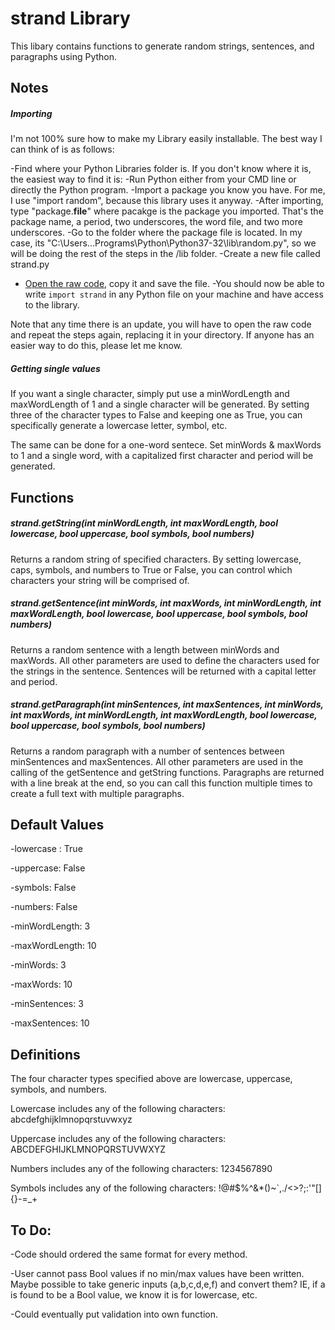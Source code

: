 # strand Library

This libary contains functions to generate random strings, sentences, and paragraphs using Python.

## Notes

##### Importing
I'm not 100% sure how to make my Library easily installable. The best way I can think of is as follows:

-Find where your Python Libraries folder is. If you don't know where it is, the easiest way to find it is:
    -Run Python either from your CMD line or directly the Python program.
    -Import a package you know you have. For me, I use "import random", because this library uses it anyway.
    -After importing, type "package.__file__" where pacakge is the package you imported. That's the package name,
    a period, two underscores, the word file, and two more underscores.
    -Go to the folder where the package file is located. In my case, its "C:\\Users...Programs\\Python\\Python37-32\\lib\\random.py",
    so we will be doing the rest of the steps in the /lib folder.
-Create a new file called strand.py
- [Open the raw code](https://raw.githubusercontent.com/cook0318/strand/master/library/strand.py), copy it and save the file.
-You should now be able to write `import strand` in any Python file on your machine and have access to the library.

Note that any time there is an update, you will have to open the raw code and repeat the steps again, replacing it in your directory. If anyone has an easier way to do this, please let me know.

##### Getting single values
If you want a single character, simply put use a minWordLength and maxWordLength of 1 and a single character will be generated. By setting three of the character types to False and keeping one as True, you can specifically generate a lowercase letter, symbol, etc.

The same can be done for a one-word sentece. Set minWords & maxWords to 1 and a single word, with a capitalized first character and period will be generated.

## Functions

##### strand.getString(*int minWordLength, int maxWordLength, bool lowercase, bool uppercase, bool symbols, bool numbers*)

Returns a random string of specified characters. By setting lowercase, caps, symbols, and numbers to True or False,
you can control which characters your string will be comprised of. 

##### strand.getSentence(*int minWords, int maxWords, int minWordLength, int maxWordLength, bool lowercase, bool uppercase, bool symbols, bool numbers*)

Returns a random sentence with a length between minWords and maxWords. All other parameters are used to define the characters used for the strings in the sentence. Sentences will be returned with a capital letter and period.

##### strand.getParagraph(*int minSentences, int maxSentences, int minWords, int maxWords, int minWordLength, int maxWordLength, bool lowercase, bool uppercase, bool symbols, bool numbers*)

Returns a random paragraph with a number of sentences between minSentences and maxSentences. All other parameters are used in the calling of the getSentence and getString functions. Paragraphs are returned with a line break at the end, so you can call this function multiple times to create a full text with multiple paragraphs.

## Default Values
-lowercase : True

-uppercase: False

-symbols: False

-numbers: False

-minWordLength: 3

-maxWordLength: 10

-minWords: 3

-maxWords: 10

-minSentences: 3

-maxSentences: 10

## Definitions
The four character types specified above are lowercase, uppercase, symbols, and numbers.

Lowercase includes any of the following characters: abcdefghijklmnopqrstuvwxyz

Uppercase includes any of the following characters: ABCDEFGHIJKLMNOPQRSTUVWXYZ

Numbers includes any of the following characters: 1234567890

Symbols includes any of the following characters: !@#$%^&*()~`,./<>?;:'"[]{}-=_+


## To Do:
-Code should ordered the same format for every method.

-User cannot pass Bool values if no min/max values have been written. Maybe possible to take generic inputs (a,b,c,d,e,f) and convert them? IE, if a is found to be a Bool value, we know it is for lowercase, etc.

-Could eventually put validation into own function.